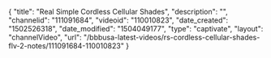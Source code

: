 {
    "title": "Real Simple Cordless Cellular Shades",
    "description": "",
    "channelid": "111091684",
    "videoid": "110010823",
    "date_created": "1502526318",
    "date_modified": "1504049177",
    "type": "captivate",
    "layout": "channelVideo",
    "url": "\/bbbusa-latest-videos\/rs-cordless-cellular-shades-flv-2-notes\/111091684-110010823"
}